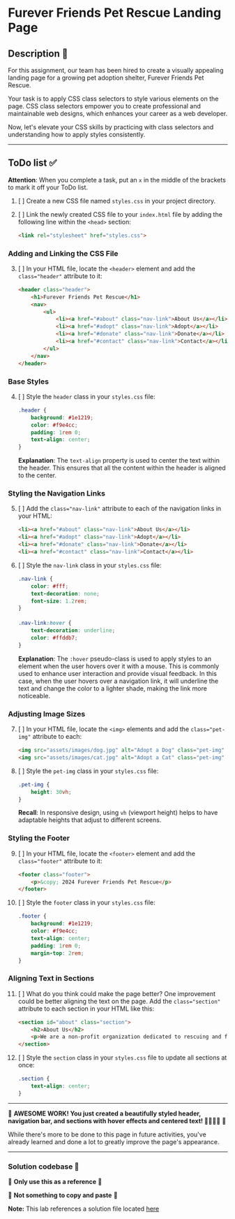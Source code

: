 # Furever Friends Pet Rescue Landing Page

## Description 📄
For this assignment, our team has been hired to create a visually appealing landing page for a growing pet adoption shelter, Furever Friends Pet Rescue.

Your task is to apply CSS class selectors to style various elements on the page. CSS class selectors empower you to create professional and maintainable web designs, which enhances your career as a web developer.

Now, let's elevate your CSS skills by practicing with class selectors and understanding how to apply styles consistently.

---

## ToDo list ✅
**Attention**: When you complete a task, put an `x` in the middle of the brackets to mark it off your ToDo list.

1. [ ] Create a new CSS file named `styles.css` in your project directory.
2. [ ] Link the newly created CSS file to your `index.html` file by adding the following line within the `<head>` section:

    ```html
    <link rel="stylesheet" href="styles.css">
    ```

### Adding and Linking the CSS File

3. [ ] In your HTML file, locate the `<header>` element and add the `class="header"` attribute to it:

    ```html
    <header class="header">
        <h1>Furever Friends Pet Rescue</h1>
        <nav>
            <ul>
                <li><a href="#about" class="nav-link">About Us</a></li>
                <li><a href="#adopt" class="nav-link">Adopt</a></li>
                <li><a href="#donate" class="nav-link">Donate</a></li>
                <li><a href="#contact" class="nav-link">Contact</a></li>
            </ul>
        </nav>
    </header>
    ```

### Base Styles

4. [ ] Style the `header` class in your `styles.css` file:

    ```css
    .header {
        background: #1e1219;
        color: #f9e4cc;
        padding: 1rem 0;
        text-align: center;
    }
    ```

    **Explanation**: The `text-align` property is used to center the text within the header. This ensures that all the content within the header is aligned to the center.

### Styling the Navigation Links

5. [ ] Add the `class="nav-link"` attribute to each of the navigation links in your HTML:

    ```html
    <li><a href="#about" class="nav-link">About Us</a></li>
    <li><a href="#adopt" class="nav-link">Adopt</a></li>
    <li><a href="#donate" class="nav-link">Donate</a></li>
    <li><a href="#contact" class="nav-link">Contact</a></li>
    ```

6. [ ] Style the `nav-link` class in your `styles.css` file:

    ```css
    .nav-link {
        color: #fff;
        text-decoration: none;
        font-size: 1.2rem;
    }

    .nav-link:hover {
        text-decoration: underline;
        color: #ffddb7;
    }
    ```

    **Explanation**: The `:hover` pseudo-class is used to apply styles to an element when the user hovers over it with a mouse. This is commonly used to enhance user interaction and provide visual feedback. In this case, when the user hovers over a navigation link, it will underline the text and change the color to a lighter shade, making the link more noticeable.

### Adjusting Image Sizes

7. [ ] In your HTML file, locate the `<img>` elements and add the `class="pet-img"` attribute to each:

    ```html
    <img src="assets/images/dog.jpg" alt="Adopt a Dog" class="pet-img" />
    <img src="assets/images/cat.jpg" alt="Adopt a Cat" class="pet-img" />
    ```

8. [ ] Style the `pet-img` class in your `styles.css` file:

    ```css
    .pet-img {
        height: 30vh;
    }
    ```

    **Recall**: In responsive design, using `vh` (viewport height) helps to have adaptable heights that adjust to different screens.

### Styling the Footer

9. [ ] In your HTML file, locate the `<footer>` element and add the `class="footer"` attribute to it:

    ```html
    <footer class="footer">
        <p>&copy; 2024 Furever Friends Pet Rescue</p>
    </footer>
    ```

10. [ ] Style the `footer` class in your `styles.css` file:

    ```css
    .footer {
        background: #1e1219;
        color: #f9e4cc;
        text-align: center;
        padding: 1rem 0;
        margin-top: 2rem;
    }
    ```

### Aligning Text in Sections

11. [ ] What do you think could make the page better? One improvement could be better aligning the text on the page. Add the `class="section"` attribute to each section in your HTML like this:

    ```html
    <section id="about" class="section">
        <h2>About Us</h2>
        <p>We are a non-profit organization dedicated to rescuing and finding homes for abandoned pets.</p>
    </section>
    ```

12. [ ] Style the `section` class in your `styles.css` file to update all sections at once:

    ```css
    .section {
        text-align: center;
    }
    ```

---

🎊 **AWESOME WORK! You just created a beautifully styled header, navigation bar, and sections with hover effects and centered text! 💃🏻🕺🏾** 🎊

While there's more to be done to this page in future activities, you've already learned and done a lot to greatly improve the page's appearance.

---

### Solution codebase 👀
🛑 **Only use this as a reference** 🛑

💾 **Not something to copy and paste** 💾

**Note:** This lab references a solution file located [here](https://github.com/HackerUSA-CE/sdai-ic-d4-css-classes/tree/solution)

